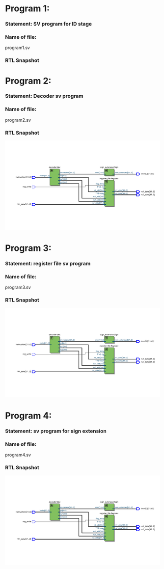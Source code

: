 # Program 1: 
### Statement: SV program for ID stage

### Name of file:
program1.sv

### RTL Snapshot




# Program 2: 
### Statement: Decoder sv program

### Name of file:
program2.sv

### RTL Snapshot
![Screenshot of RTL view, full screen](<program1.png>)



# Program 3: 
### Statement: register file sv program

### Name of file:
program3.sv

### RTL Snapshot
![Screenshot of RTL view, full screen](<program1.png>)


# Program 4: 
### Statement: sv program for sign extension

### Name of file:
program4.sv

### RTL Snapshot
![Screenshot of RTL view, full screen](<program1.png>)

